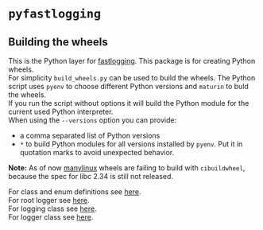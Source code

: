 # `pyfastlogging`

## Building the wheels

This is the Python layer for [fastlogging](https://github.com/brmmm3/fastlogging-rs/tree/master/fastlogging). This package is for creating Python wheels.  
For simplicity `build_wheels.py` can be used to build the wheels. The Python script uses `pyenv` to choose different Python versions and `maturin` to buld the wheels.  
If you run the script without options it will build the Python module for the current used Python interpreter.  
When using the `--versions` option you can provide:

- a comma separated list of Python versions
- `*` to build Python modules for all versions installed by `pyenv`. Put it in quotation marks to avoid unexpected behavior.

**Note:**
As of now [manylinux](https://github.com/pypa/manylinux) wheels are failing to build with `cibuildwheel`, because the spec for libc 2.34 is still not released.

For class and enum definitions see [here](doc/DEF.md).  
For root logger see [here](doc/ROOT.md).  
For logging class see [here](doc/LOGGING.md).  
For logger class see [here](doc/LOGGER.md).
